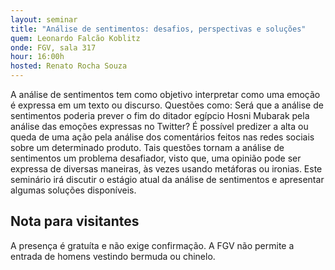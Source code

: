 ```yaml
---
layout: seminar
title: "Análise de sentimentos: desafios, perspectivas e soluções"
quem: Leonardo Falcão Koblitz  
onde: FGV, sala 317
hour: 16:00h
hosted: Renato Rocha Souza
---
```


A análise de sentimentos tem como objetivo interpretar como uma emoção
é expressa em um texto ou discurso. Questões como: Será que a análise
de sentimentos poderia prever o fim do ditador egípcio Hosni Mubarak
pela análise das emoções expressas no Twitter? É possível predizer a
alta ou queda de uma ação pela análise dos comentários feitos nas
redes sociais sobre um determinado produto. Tais questões tornam a
análise de sentimentos um problema desafiador, visto que, uma opinião
pode ser expressa de diversas maneiras, às vezes usando metáforas ou
ironias. Este seminário irá discutir o estágio atual da análise de
sentimentos e apresentar algumas soluções disponíveis.


## Nota para visitantes

A presença é gratuíta e não exige confirmação. A FGV não permite a
entrada de homens vestindo bermuda ou chinelo.
